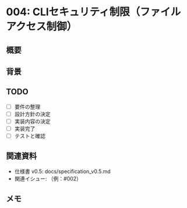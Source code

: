 # 004: CLIセキュリティ制限（ファイルアクセス制御）

## 概要

<!-- このイシューで解決したいことの概要を記述 -->

## 背景

<!-- なぜこの課題が必要なのか、関連する仕様や背景情報を記述 -->

## TODO

- [ ] 要件の整理
- [ ] 設計方針の決定
- [ ] 実装内容の決定
- [ ] 実装完了
- [ ] テストと確認

## 関連資料

- 仕様書 v0.5: docs/specification_v0.5.md
- 関連イシュー: （例：#002）

## メモ

<!-- 作業中のメモや考慮点があれば記述 -->
